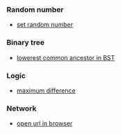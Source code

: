 
### Random number
- [set random number](./problem/set-random-count.md)

### Binary tree
- [lowerest common ancestor in BST](./problem/lowest-common-ancestor.md)

### Logic
- [maximum difference](./problem/maximum-difference.md)

### Network
- [open url in browser](./problem/url-in-browser.md)
